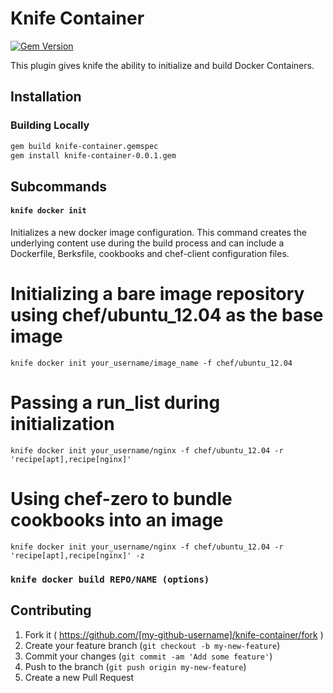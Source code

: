 Knife Container
================
[![Gem Version](https://badge.fury.io/rb/knife-container.png)](http://badge.fury.io/rb/knife-container)

This plugin gives knife the ability to initialize and build Docker Containers.

Installation
------------

### Building Locally
```bash
gem build knife-container.gemspec
gem install knife-container-0.0.1.gem
```

Subcommands
-----------

#### `knife docker init`
Initializes a new docker image configuration. This command creates the underlying content use during the build process and can include a Dockerfile, Berksfile, cookbooks and chef-client configuration files.

  # Initializing a bare image repository using chef/ubuntu_12.04 as the base image
  `knife docker init your_username/image_name -f chef/ubuntu_12.04`

  # Passing a run_list during initialization
  `knife docker init your_username/nginx -f chef/ubuntu_12.04 -r 'recipe[apt],recipe[nginx]'`

  # Using chef-zero to bundle cookbooks into an image
  `knife docker init your_username/nginx -f chef/ubuntu_12.04 -r 'recipe[apt],recipe[nginx]' -z`

### `knife docker build REPO/NAME (options)`


## Contributing

1. Fork it ( https://github.com/[my-github-username]/knife-container/fork )
2. Create your feature branch (`git checkout -b my-new-feature`)
3. Commit your changes (`git commit -am 'Add some feature'`)
4. Push to the branch (`git push origin my-new-feature`)
5. Create a new Pull Request
